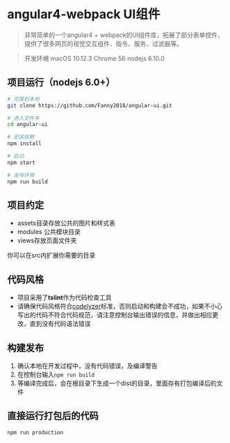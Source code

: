 # angular4-webpack UI组件

>  非常简单的一个angular4 + webpack的UI组件库，拓展了部分表单控件，提供了很多网页的视觉交互组件、指令、服务、过滤器等。

>  开发环境 macOS 10.12.3  Chrome 56 nodejs 6.10.0


## 项目运行（nodejs 6.0+）
``` bash
# 克隆到本地
git clone https://github.com/Fanny2018/angular-ui.git

# 进入文件夹
cd angular-ui

# 安装依赖
npm install

# 启动
npm start

# 发布环境
npm run build
```

## 项目约定

+ assets目录存放公共的图片和样式表
+ modules 公共模块目录
+ views存放页面文件夹  

你可以在src内扩展你需要的目录

## 代码风格
+ 项目采用了**tslint**作为代码检查工具
+ 请确保代码风格符合[codelyzer](https://angular.cn/docs/ts/latest/guide/style-guide.html)标准，否则启动和构建会不成功，如果不小心写出的代码不符合代码规范，请注意控制台输出错误的信息，并做出相应更改，直到没有代码语法错误

## 构建发布

1. 确认本地在开发过程中，没有代码错误，及编译警告
2. 在控制台输入`npm run build`
3. 等编译完成后，会在根目录下生成一个dist的目录，里面存有打包编译后的文件

## 直接运行打包后的代码
```bash
npm run production
```




